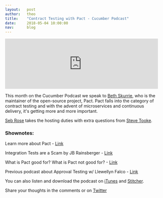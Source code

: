 ```yaml
---
layout:   post
author:   theo
title:    "Contract Testing with Pact - Cucumber Podcast"
date:     2018-05-04 10:00:00
nav:      blog
---
```

<iframe width="100%" height="166" scrolling="no" frameborder="no" allow="autoplay" src="https://w.soundcloud.com/player/?url=https%3A//api.soundcloud.com/tracks/439288236&color=%2300cc11&auto_play=false&hide_related=false&show_comments=true&show_user=true&show_reposts=false&show_teaser=true"></iframe>

This month on the Cucumber Podcast we speak to [Beth Skurrie](https://twitter.com/bethesque), who is the maintainer of the open-source project, Pact. Pact falls into the category of contract testing and with the advent of microservices and continuous delivery, it's getting more and more important.

[Seb Rose](https://twitter.com/sebrose) takes the hosting duties with extra questions from [Steve Tooke](https://twitter.com/tooky).

### Shownotes:

Learn more about Pact - [Link](https://docs.pact.io/)

Integration Tests are a Scam by JB Rainsberger - [Link](http://blog.thecodewhisperer.com/permalink/integrated-tests-are-a-scam)

What is Pact good for? What is Pact not good for? - [Link](https://docs.pact.io/documentation/what_is_pact_good_for.html)

Previous podcast about Approval Testing w/ Llewellyn Falco - [Link](https://cucumber.io/blog/2017/01/26/approval-testing)

You can also listen and download the podcast on [iTunes](https://itunes.apple.com/gb/podcast/cucumber-podcast-rss/id1078896635) and [Stitcher](http://www.stitcher.com/s?fid=81999&refid=stpr). 

Share your thoughts in the comments or on [Twitter](https://twitter.com/cucumberbdd)
